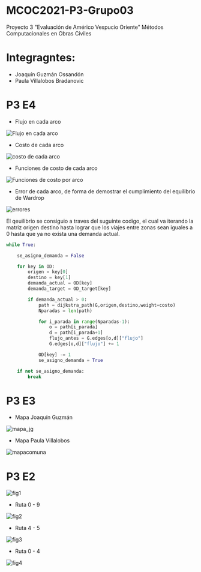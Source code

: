 # MCOC2021-P3-Grupo03
Proyecto 3 "Evaluación de Américo Vespucio Oriente" Métodos Computacionales en Obras Civiles


# Integragntes:
- Joaquín Guzmán Ossandón
- Paula Villalobos Bradanovic
# P3 E4

 - Flujo en cada arco
 
![Flujo en cada arco](https://user-images.githubusercontent.com/62270417/142104249-58fc64e5-7a16-4b53-a5d7-f8205cecf0c7.PNG)
 
 - Costo de cada arco
 
![costo de cada arco](https://user-images.githubusercontent.com/62270417/142105026-6562b256-6f18-4ba4-889c-eac673a12909.PNG)

 - Funciones de costo de cada arco

![Funciones de costo por arco](https://user-images.githubusercontent.com/62270417/142105267-4953c21c-ba33-4b85-b7f4-0c797230c54b.PNG)

 - Error de cada arco, de forma de demostrar el cumplimiento del equilibrio de Wardrop
 
![errores](https://user-images.githubusercontent.com/62270417/142106140-e46d8981-1fad-430f-9b65-ed4ee2ebe757.PNG)
 
El qeuilibrio se consiguio a traves del suguinte codigo, el cual va iterando la matriz origen destino hasta lograr que los viajes entre zonas
sean iguales a 0 hasta que ya no exista una demanda actual.

```python
while True:

	se_asigno_demanda = False

	for key in OD:
		origen = key[0]
		destino = key[1]
		demanda_actual = OD[key]
		demanda_target = OD_target[key]

		if demanda_actual > 0:
			path = dijkstra_path(G,origen,destino,weight=costo)
			Nparadas = len(path)

			for i_parada in range(Nparadas-1):
				o = path[i_parada]
				d = path[i_parada+1]
				flujo_antes = G.edges[o,d]["flujo"]
				G.edges[o,d]["flujo"] += 1

			OD[key] -= 1
			se_asigno_demanda = True

	if not se_asigno_demanda:
		break
```
# P3 E3

 - Mapa Joaquín Guzmán 

![mapa_jg](https://user-images.githubusercontent.com/62270417/141528825-12caef80-ebe3-483f-8e33-6ad883e25e63.png)

 - Mapa Paula Villalobos 
 
![mapacomuna](https://user-images.githubusercontent.com/88356859/141600622-59998ad3-c7ea-4ea2-983d-0fdfda06ab91.png)


# P3 E2

![fig1](https://user-images.githubusercontent.com/88356859/141029666-03d98949-dbf3-4d84-ac68-05a3c32c2759.png)


 - Ruta 0 - 9

![fig2](https://user-images.githubusercontent.com/88356859/141029697-07e67359-218a-4133-9022-d15e11acf2e8.png)

 - Ruta 4 - 5

![fig3](https://user-images.githubusercontent.com/88356859/141029715-faea70ed-6975-4ddc-b259-7b1b59e4385f.png)

 - Ruta 0 - 4

![fig4](https://user-images.githubusercontent.com/88356859/141029738-1459f136-0feb-4d3a-9598-2c229892c7b2.png)


